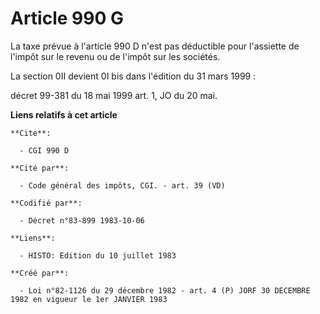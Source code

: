 # Article 990 G

La taxe prévue à l'article 990 D n'est pas déductible pour l'assiette de l'impôt sur le revenu ou de l'impôt sur les
sociétés.

La section 0II devient 0I bis dans l'édition du 31 mars 1999 :

décret 99-381 du 18 mai 1999 art. 1, JO du 20 mai.

**Liens relatifs à cet article**

	**Cite**:

	  - CGI 990 D

	**Cité par**:

	  - Code général des impôts, CGI. - art. 39 (VD)

	**Codifié par**:

	  - Décret n°83-899 1983-10-06

	**Liens**:

	  - HISTO: Edition du 10 juillet 1983

	**Créé par**:

	  - Loi n°82-1126 du 29 décembre 1982 - art. 4 (P) JORF 30 DECEMBRE 1982 en vigueur le 1er JANVIER 1983
